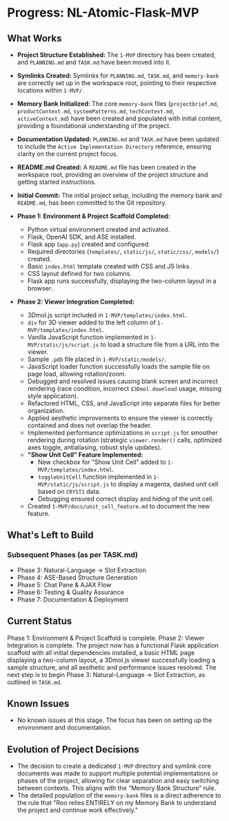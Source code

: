 # Progress: NL-Atomic-Flask-MVP

## What Works
- **Project Structure Established:** The `1-MVP` directory has been created, and `PLANNING.md` and `TASK.md` have been moved into it.
- **Symlinks Created:** Symlinks for `PLANNING.md`, `TASK.md`, and `memory-bank` are correctly set up in the workspace root, pointing to their respective locations within `1-MVP/`.
- **Memory Bank Initialized:** The core `memory-bank` files (`projectbrief.md`, `productContext.md`, `systemPatterns.md`, `techContext.md`, `activeContext.md`) have been created and populated with initial content, providing a foundational understanding of the project.
- **Documentation Updated:** `PLANNING.md` and `TASK.md` have been updated to include the `Active Implementation Directory` reference, ensuring clarity on the current project focus.
- **README.md Created:** A `README.md` file has been created in the workspace root, providing an overview of the project structure and getting started instructions.
- **Initial Commit:** The initial project setup, including the memory bank and `README.md`, has been committed to the Git repository.
- **Phase 1: Environment & Project Scaffold Completed:**
    - Python virtual environment created and activated.
    - Flask, OpenAI SDK, and ASE installed.
    - Flask app (`app.py`) created and configured.
    - Required directories (`templates/`, `static/js/`, `static/css/`, `models/`) created.
    - Basic `index.html` template created with CSS and JS links.
    - CSS layout defined for two columns.
    - Flask app runs successfully, displaying the two-column layout in a browser.

- **Phase 2: Viewer Integration Completed:**
   - 3Dmol.js script included in `1-MVP/templates/index.html`.
   - `div` for 3D viewer added to the left column of `1-MVP/templates/index.html`.
   - Vanilla JavaScript function implemented in `1-MVP/static/js/script.js` to load a structure file from a URL into the viewer.
   - Sample `.pdb` file placed in `1-MVP/static/models/`.
   - JavaScript loader function successfully loads the sample file on page load, allowing rotation/zoom.
   - Debugged and resolved issues causing blank screen and incorrect rendering (race condition, incorrect `$3Dmol.download` usage, missing style application).
   - Refactored HTML, CSS, and JavaScript into separate files for better organization.
   - Applied aesthetic improvements to ensure the viewer is correctly contained and does not overlap the header.
   - Implemented performance optimizations in `script.js` for smoother rendering during rotation (strategic `viewer.render()` calls, optimized axes toggle, antialiasing, robust style updates).
   - **"Show Unit Cell" Feature Implemented:**
       - New checkbox for "Show Unit Cell" added to `1-MVP/templates/index.html`.
       - `toggleUnitCell` function implemented in `1-MVP/static/js/script.js` to display a magenta, dashed unit cell based on `CRYST1` data.
       - Debugging ensured correct display and hiding of the unit cell.
   - Created `1-MVP/docs/unit_cell_feature.md` to document the new feature.

## What's Left to Build


### Subsequent Phases (as per TASK.md)
- Phase 3: Natural-Language → Slot Extraction
- Phase 4: ASE-Based Structure Generation
- Phase 5: Chat Pane & AJAX Flow
- Phase 6: Testing & Quality Assurance
- Phase 7: Documentation & Deployment

## Current Status
Phase 1: Environment & Project Scaffold is complete. Phase 2: Viewer Integration is complete. The project now has a functional Flask application scaffold with all initial dependencies installed, a basic HTML page displaying a two-column layout, a 3Dmol.js viewer successfully loading a sample structure, and all aesthetic and performance issues resolved. The next step is to begin Phase 3: Natural-Language → Slot Extraction, as outlined in `TASK.md`.

## Known Issues
- No known issues at this stage. The focus has been on setting up the environment and documentation.

## Evolution of Project Decisions
- The decision to create a dedicated `1-MVP` directory and symlink core documents was made to support multiple potential implementations or phases of the project, allowing for clear separation and easy switching between contexts. This aligns with the "Memory Bank Structure" rule.
- The detailed population of the `memory-bank` files is a direct adherence to the rule that "Roo relies ENTIRELY on my Memory Bank to understand the project and continue work effectively."